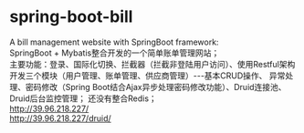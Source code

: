 # spring-boot-bill
A bill management website with SpringBoot framework:<br>
SpringBoot + Mybatis整合开发的一个简单账单管理网站；<br>
主要功能：登录、国际化切换、拦截器（拦截非登陆用户访问）、使用Restful架构开发三个模块（用户管理、账单管理、供应商管理）---基本CRUD操作、
异常处理、密码修改（Spring Boot结合Ajax异步处理密码修改功能）、Druid连接池、Druid后台监控管理；
还没有整合Redis；<br>
http://39.96.218.227/<br>
http://39.96.218.227/druid/
